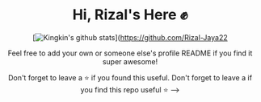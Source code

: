 <div align="center">
 
# Hi, Rizal's Here ✊

[![Kingkin's github stats](https://github-readme-stats.vercel.app/api?username=Rizal-Jaya22&theme=nord&show_icons=true)](https://github.com/Rizal-Jaya22

Feel free to add your own or someone else's profile README if you find it super awesome! 

Don't forget to leave a ⭐ if you found this useful.
Don't forget to leave a if you find this repo useful ⭐
-->
